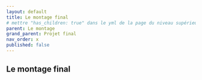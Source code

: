 ```yaml
---
layout: default
title: Le montage final
# mettre "has_children: true" dans le yml de la page du niveau supérieur
parent: Le montage
grand_parent: Projet final
nav_order: x
published: false
---
```

## Le montage final
